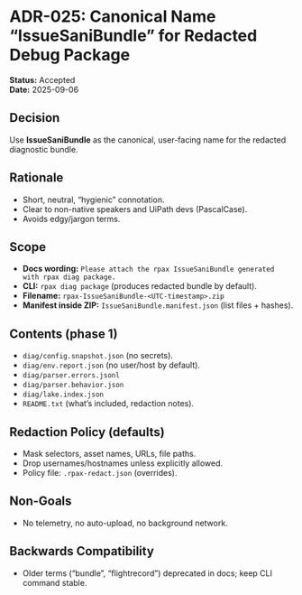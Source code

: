 # ADR-025: Canonical Name “IssueSaniBundle” for Redacted Debug Package

**Status:** Accepted  
**Date:** 2025-09-06

## Decision
Use **IssueSaniBundle** as the canonical, user-facing name for the redacted diagnostic bundle.

## Rationale
- Short, neutral, “hygienic” connotation.
- Clear to non-native speakers and UiPath devs (PascalCase).
- Avoids edgy/jargon terms.

## Scope
- **Docs wording:** `Please attach the rpax IssueSaniBundle generated with rpax diag package.`
- **CLI:** `rpax diag package` (produces redacted bundle by default).
- **Filename:** `rpax-IssueSaniBundle-<UTC-timestamp>.zip`
- **Manifest inside ZIP:** `IssueSaniBundle.manifest.json` (list files + hashes).

## Contents (phase 1)
- `diag/config.snapshot.json` (no secrets).
- `diag/env.report.json` (no user/host by default).
- `diag/parser.errors.jsonl`
- `diag/parser.behavior.json`
- `diag/lake.index.json`
- `README.txt` (what’s included, redaction notes).

## Redaction Policy (defaults)
- Mask selectors, asset names, URLs, file paths.
- Drop usernames/hostnames unless explicitly allowed.
- Policy file: `.rpax-redact.json` (overrides).

## Non-Goals
- No telemetry, no auto-upload, no background network.

## Backwards Compatibility
- Older terms (“bundle”, “flightrecord”) deprecated in docs; keep CLI command stable.
